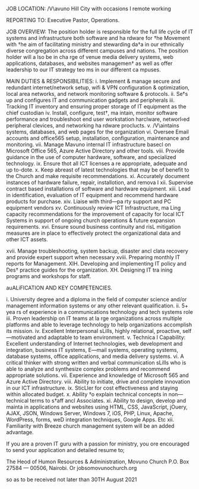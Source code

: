 JOB LOCATION: /V\avuno Hill City with occasions I remote working

REPORTING TO: Executive Pastor, Operations.

JOB OVERVIEW: The position holder is responsible for the full life cycle of IT systems and infrastructure both software and ha rdware for †he Movement with †he aim of  facilitating ministry and stewarding da†a in our ethnically  diverse  congregation  across  different campuses and nations. The position holder will a lso be in cha rge of venue media
delivery systems, web applications, databases, and websites managemen† as well as offer leadership to our IT strategy teo ms in our different ca mpuses.

MAIN DUTIES & RESPONSIBILITIES:
i.	Implement & manage secure and redundant internet/network setup, wifi & VPN configuration & optimization, local area networks, and network monitoring software & protocols.
ii.	Se†s up and configures IT and communication gadgets and peripherals
iii.	Tracking IT inventory and ensuring proper storage of IT equipment as the chief custodian
iv.	Install, configure, test†, ma intain, monitor software performance and troubleshoot end user
workstation harclware, networl‹ed peripheral clevices, and networking ha rdware proclucts.
v.	/V\aintains systems, databases, and web pages for the organization
vi.	Oversee Email accounts and office565 setup, installation, configuration, maintenance and monitoring.
vii.	Manage Mavuno internal IT infrastructure basecl on Microsoft Office 565, Azure Active Directory and other tools.
viii.	Provide guidance in the use of computer hardware, software, and specialized technology.
ix.	Ensure thot all ICT licenses a re appropriate, adequate and up to-dote.
x.	Keep abreast of latest technologies that may be of benefit to the Church and make requisite recommendations.
xi.	Accurately document instances of hardware failure, repair, installotion, and remova I
xii.	Supervise contract based installations of software and hardware equipment.
xiii.	Lead in identification, evaluation of IT equipment and recommend hardware products for
purchase.
xiv.	Liaise with third—pa rty support and PC equipment vendors
xv.	Continuously review ICT Infrastructure, ma Ling capacity recommendations for the improvement of capacity for local ICT Systems in support of ongoing church operations & future expansion requirements.
xvi.	Ensure sound business continuity and risL mitigation measures are in place to effectively protect the organizational data and other ICT assets.
 
xvii.	Manage troubleshooting, system backup, disaster ancl clata recovery and provide expert support when necessary
xviii.	Preparing monthly IT reports for Management.
XIH. Developing and implementing  IT  policy and Des† practice  guides  for  the  organization. XH. Designing IT tra ining programs and workshops for staff.

auALiFICATION AND KEY COMPETENCIES.

i.	University degree and a diploma in the field of computer science and/or management information systems or any other relevant qualification.
ii.	5+ yea rs of experience in a communications technology and tech systems role
iii.	Proven leadership on IT teams at la rge organizations across multiple platforms and able to leverage technology to help organizations accomplish its mission.
iv.	Excellent Interpersonal sLiIIs, highly relational, proactive, self—motivated and adaptable
to team environment.
v.	Technica I Capability: Excellent  understanding  of  Internet  technologies,  web  development and integration, business IT systems, E—mail systems, operating systems, database systems, office applications, and media delivery systems.
vi.	A critical thinker with strong written and verbal communication sLiIIs who is able to analyze and synthesize complex problems and recommend appropriate solutions.
vii.	Experience and knowledge of Microsoft 565 and Azure Active Directory.
viii.	Ability to initiate, drive and complete innovation in our ICT infrastructure.
ix.	SticLler for cost effectiveness and staying within allocated budget.
x.	Ability †o explain technical concepts in non—technical terms to s†aff ancl Associates.
xi.	Ability to design, develop and mainta in applications and websites using HTML, CSS,
JavaScript, jOuery, AJAX, JSON, Windows Server, Windows 7, iOS, PHP, Linux, Apache,
WordPress, forms, weD integration techniques, Google Apps. Etc
xii.	Familiarity with Breeze church management system will be an added advantage.


If you are a proven IT guru with a passion for ministry, you ore encouraged to send your application and detailed resume to;

The Heod of Humon Resources & Administration, Movuno Church
P.O. Box 27584 — 00506, Nairobi.
Or
jobsomovunochurch.org

so as to be received not later than 30TH August 2021

